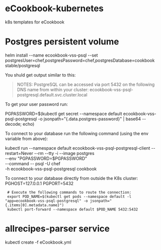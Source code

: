 # eCookbook-kubernetes
k8s templates for eCookbook

# Postgres persistent volume

  helm install --name ecookbook-vss-psql --set postgresUser=chef,postgresPassword=chef,postgresDatabase=cookbook stable/postgresql

 You shuld get output similar to this:
 
> NOTES:
PostgreSQL can be accessed via port 5432 on the following DNS name from within your cluster:
ecookbook-vss-psql-postgresql.default.svc.cluster.local

To get your user password run:

  PGPASSWORD=$(kubectl get secret --namespace default ecookbook-vss-psql-postgresql -o jsonpath="{.data.postgres-password}" | base64 --decode; echo)

To connect to your database run the following command (using the env variable from above):

  kubectl run --namespace default ecookbook-vss-psql-postgresql-client --restart=Never --rm --tty -i --image postgres \
  --env "PGPASSWORD=$PGPASSWORD" \
  --command -- psql -U chef \
  -h ecookbook-vss-psql-postgresql cookbook



To connect to your database directly from outside the K8s cluster:
     PGHOST=127.0.0.1
     PGPORT=5432

     # Execute the following commands to route the connection:
     export POD_NAME=$(kubectl get pods --namespace default -l "app=ecookbook-vss-psql-postgresql" -o jsonpath="{.items[0].metadata.name}")
     kubectl port-forward --namespace default $POD_NAME 5432:5432

# allrecipes-parser service

 kubectl create -f eCookbook.yml 
